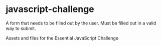 javascript-challenge
====================

A form that needs to be filled out by the user. Must be filled out in a valid way to submit.

Assets and files for the Essential JavaScript Challenge
